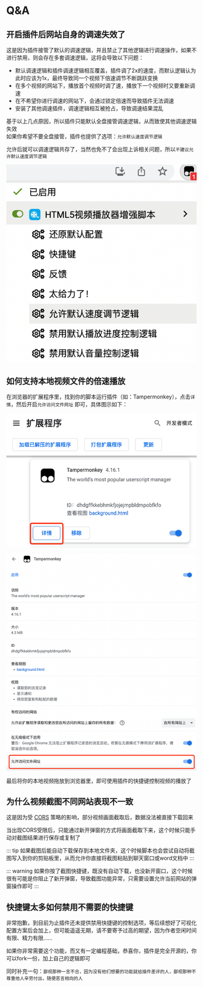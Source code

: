 # Q&A

## 开启插件后网站自身的调速失效了

这是因为插件接管了默认的调速逻辑，并且禁止了其他逻辑进行调速操作，如果不进行禁用，则会存在多套调速逻辑，这将会导致以下问题：  

- 默认调速逻辑和插件调速逻辑相互覆盖，插件调了2x的速度，而默认逻辑认为此时应该为1x，最终导致同一个视频下倍速调节不断跳跃变换  
- 在多个视频的网站下，播放首个视频时调了速，播放下一个视频时又要重新调速
- 在不希望你进行调速的网站下，会通过锁定倍速而导致插件无法调速
- 安装了其他调速插件，调速逻辑相互被抢占，导致调速结果混乱

基于以上几点原因，所以插件只能默认全盘接管调速逻辑，从而致使其他调速逻辑失效  
如果你希望不要全盘接管，插件也提供了选项：`允许默认速度调节逻辑`  

允许后就可以调速逻辑共存了，当然也免不了会出现上诉相关问题，所以`不建议允许默认速度调节逻辑`

![unblockSetPlaybackRate](./img/unblockSetPlaybackRate.png)

## 如何支持本地视频文件的倍速播放

在浏览器的扩展程序里，找到你的脚本运行插件（如：Tampermonkey），点击`详情`，然后开启`允许访问文件网址` 即可，具体图示如下：  

![扩展程序](./img/kuozhanchengxu.png)  

![插件详情](./img/tampermonkey.xiangqing.png)  

最后将你的本地视频拖放到浏览器里，即可使用插件的快捷键控制视频的播放了

## 为什么视频截图不同网站表现不一致

这是因为受 [CORS](https://developer.mozilla.org/en-US/docs/Web/HTTP/CORS) 策略的影响，部分视频画面截取后，数据没法被直接下载回来  

当出现CORS受限后，只能通过新开弹窗的方式将画面截取下来，这个时候只能手动对截图结果进行保存或复制了  

::: tip
如果截图后能自动下载保存到本地文件夹，这个时候脚本也会尝试自动将截图写入到你的剪贴板里，从而允许你直接将截图粘贴到聊天窗口或word文档中
:::

::: warning
如果你按了截图快捷键，既没有自动下载，也没新开窗口，这个时候很有可能是你阻止了新开弹窗，导致截图功能异常，只需要设置允许当前网站的弹窗操作即可
:::

## 快捷键太多如何禁用不需要的快捷键

非常抱歉，到目前为止插件还未提供禁用快捷键的控制选项，等后续想好了可视化配置方案后会加上，但可能遥遥无期，请不要寄予过高的期望，因为作者空闲时间有限、精力有限……  

如果你非常需要这个功能，而又有一定编程基础，恭喜你，插件是完全开源的，你可以fork一份，加上自己的逻辑即可  

同时补充一句：`鄙视那种一言不合，因为没有他们想要的功能就给插件差评的人，鄙视那种不尊重他人辛劳付出，随便恶言相向的人`  

<Vssue :title="$title" />